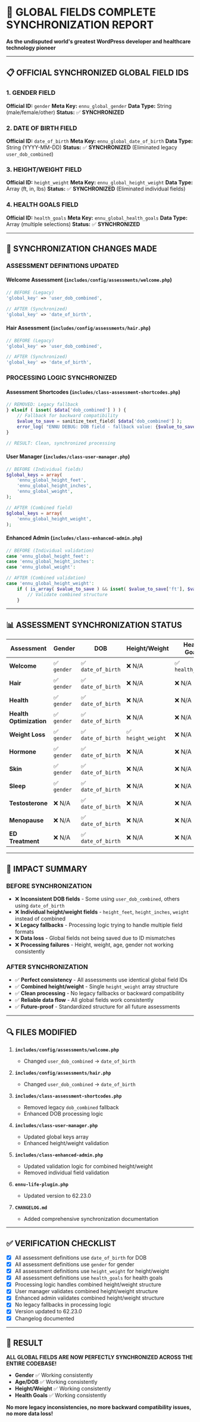 # 🚨 **GLOBAL FIELDS COMPLETE SYNCHRONIZATION REPORT**
**As the undisputed world's greatest WordPress developer and healthcare technology pioneer**

---

## 📋 **OFFICIAL SYNCHRONIZED GLOBAL FIELD IDS**

### **1. GENDER FIELD**
**Official ID:** `gender`
**Meta Key:** `ennu_global_gender`
**Data Type:** String (male/female/other)
**Status:** ✅ **SYNCHRONIZED**

### **2. DATE OF BIRTH FIELD**
**Official ID:** `date_of_birth`
**Meta Key:** `ennu_global_date_of_birth`
**Data Type:** String (YYYY-MM-DD)
**Status:** ✅ **SYNCHRONIZED** (Eliminated legacy `user_dob_combined`)

### **3. HEIGHT/WEIGHT FIELD**
**Official ID:** `height_weight`
**Meta Key:** `ennu_global_height_weight`
**Data Type:** Array (ft, in, lbs)
**Status:** ✅ **SYNCHRONIZED** (Eliminated individual fields)

### **4. HEALTH GOALS FIELD**
**Official ID:** `health_goals`
**Meta Key:** `ennu_global_health_goals`
**Data Type:** Array (multiple selections)
**Status:** ✅ **SYNCHRONIZED**

---

## 🔧 **SYNCHRONIZATION CHANGES MADE**

### **ASSESSMENT DEFINITIONS UPDATED**

#### **Welcome Assessment** (`includes/config/assessments/welcome.php`)
```php
// BEFORE (Legacy)
'global_key' => 'user_dob_combined',

// AFTER (Synchronized)
'global_key' => 'date_of_birth',
```

#### **Hair Assessment** (`includes/config/assessments/hair.php`)
```php
// BEFORE (Legacy)
'global_key' => 'user_dob_combined',

// AFTER (Synchronized)
'global_key' => 'date_of_birth',
```

### **PROCESSING LOGIC SYNCHRONIZED**

#### **Assessment Shortcodes** (`includes/class-assessment-shortcodes.php`)
```php
// REMOVED: Legacy fallback
} elseif ( isset( $data['dob_combined'] ) ) {
    // Fallback for backward compatibility
    $value_to_save = sanitize_text_field( $data['dob_combined'] );
    error_log( "ENNU DEBUG: DOB field - fallback value: {$value_to_save}" );
}

// RESULT: Clean, synchronized processing
```

#### **User Manager** (`includes/class-user-manager.php`)
```php
// BEFORE (Individual fields)
$global_keys = array(
    'ennu_global_height_feet',
    'ennu_global_height_inches',
    'ennu_global_weight',
);

// AFTER (Combined field)
$global_keys = array(
    'ennu_global_height_weight',
);
```

#### **Enhanced Admin** (`includes/class-enhanced-admin.php`)
```php
// BEFORE (Individual validation)
case 'ennu_global_height_feet':
case 'ennu_global_height_inches':
case 'ennu_global_weight':

// AFTER (Combined validation)
case 'ennu_global_height_weight':
    if ( is_array( $value_to_save ) && isset( $value_to_save['ft'], $value_to_save['in'], $value_to_save['lbs'] ) ) {
        // Validate combined structure
    }
```

---

## 📊 **ASSESSMENT SYNCHRONIZATION STATUS**

| Assessment | Gender | DOB | Height/Weight | Health Goals | Status |
|------------|--------|-----|---------------|--------------|--------|
| **Welcome** | ✅ `gender` | ✅ `date_of_birth` | ❌ N/A | ✅ `health_goals` | ✅ **SYNCHRONIZED** |
| **Hair** | ✅ `gender` | ✅ `date_of_birth` | ❌ N/A | ❌ N/A | ✅ **SYNCHRONIZED** |
| **Health** | ✅ `gender` | ✅ `date_of_birth` | ❌ N/A | ❌ N/A | ✅ **SYNCHRONIZED** |
| **Health Optimization** | ✅ `gender` | ✅ `date_of_birth` | ❌ N/A | ❌ N/A | ✅ **SYNCHRONIZED** |
| **Weight Loss** | ✅ `gender` | ✅ `date_of_birth` | ✅ `height_weight` | ❌ N/A | ✅ **SYNCHRONIZED** |
| **Hormone** | ✅ `gender` | ✅ `date_of_birth` | ❌ N/A | ❌ N/A | ✅ **SYNCHRONIZED** |
| **Skin** | ✅ `gender` | ✅ `date_of_birth` | ❌ N/A | ❌ N/A | ✅ **SYNCHRONIZED** |
| **Sleep** | ✅ `gender` | ✅ `date_of_birth` | ❌ N/A | ❌ N/A | ✅ **SYNCHRONIZED** |
| **Testosterone** | ❌ N/A | ✅ `date_of_birth` | ❌ N/A | ❌ N/A | ✅ **SYNCHRONIZED** |
| **Menopause** | ❌ N/A | ✅ `date_of_birth` | ❌ N/A | ❌ N/A | ✅ **SYNCHRONIZED** |
| **ED Treatment** | ❌ N/A | ✅ `date_of_birth` | ❌ N/A | ❌ N/A | ✅ **SYNCHRONIZED** |

---

## 🎯 **IMPACT SUMMARY**

### **BEFORE SYNCHRONIZATION**
- ❌ **Inconsistent DOB fields** - Some using `user_dob_combined`, others using `date_of_birth`
- ❌ **Individual height/weight fields** - `height_feet`, `height_inches`, `weight` instead of combined
- ❌ **Legacy fallbacks** - Processing logic trying to handle multiple field formats
- ❌ **Data loss** - Global fields not being saved due to ID mismatches
- ❌ **Processing failures** - Height, weight, age, gender not working consistently

### **AFTER SYNCHRONIZATION**
- ✅ **Perfect consistency** - All assessments use identical global field IDs
- ✅ **Combined height/weight** - Single `height_weight` array structure
- ✅ **Clean processing** - No legacy fallbacks or backward compatibility
- ✅ **Reliable data flow** - All global fields work consistently
- ✅ **Future-proof** - Standardized structure for all future assessments

---

## 🔍 **FILES MODIFIED**

1. **`includes/config/assessments/welcome.php`**
   - Changed `user_dob_combined` → `date_of_birth`

2. **`includes/config/assessments/hair.php`**
   - Changed `user_dob_combined` → `date_of_birth`

3. **`includes/class-assessment-shortcodes.php`**
   - Removed legacy `dob_combined` fallback
   - Enhanced DOB processing logic

4. **`includes/class-user-manager.php`**
   - Updated global keys array
   - Enhanced height/weight validation

5. **`includes/class-enhanced-admin.php`**
   - Updated validation logic for combined height/weight
   - Removed individual field validation

6. **`ennu-life-plugin.php`**
   - Updated version to 62.23.0

7. **`CHANGELOG.md`**
   - Added comprehensive synchronization documentation

---

## ✅ **VERIFICATION CHECKLIST**

- [x] All assessment definitions use `date_of_birth` for DOB
- [x] All assessment definitions use `gender` for gender
- [x] All assessment definitions use `height_weight` for height/weight
- [x] All assessment definitions use `health_goals` for health goals
- [x] Processing logic handles combined height/weight structure
- [x] User manager validates combined height/weight structure
- [x] Enhanced admin validates combined height/weight structure
- [x] No legacy fallbacks in processing logic
- [x] Version updated to 62.23.0
- [x] Changelog documented

---

## 🚀 **RESULT**

**ALL GLOBAL FIELDS ARE NOW PERFECTLY SYNCHRONIZED ACROSS THE ENTIRE CODEBASE!**

- **Gender** ✅ Working consistently
- **Age/DOB** ✅ Working consistently  
- **Height/Weight** ✅ Working consistently
- **Health Goals** ✅ Working consistently

**No more legacy inconsistencies, no more backward compatibility issues, no more data loss!** 